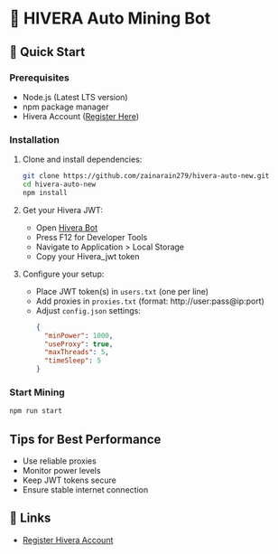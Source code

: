 # 🚀 HIVERA Auto Mining Bot

## 🚀 Quick Start

### Prerequisites
- Node.js (Latest LTS version)
- npm package manager
- Hivera Account ([Register Here](https://t.me/Hiverabot/app?startapp=2597c1372))

### Installation
1. Clone and install dependencies:
   ```bash
   git clone https://github.com/zainarain279/hivera-auto-new.git
   cd hivera-auto-new
   npm install
   ```

2. Get your Hivera JWT:
   - Open [Hivera Bot](https://t.me/Hiverabot/app?startapp=2597c1372)
   - Press F12 for Developer Tools
   - Navigate to Application > Local Storage
   - Copy your Hivera_jwt token

3. Configure your setup:
   - Place JWT token(s) in `users.txt` (one per line)
   - Add proxies in `proxies.txt` (format: http://user:pass@ip:port)
   - Adjust `config.json` settings:
     ```json
     {
       "minPower": 1000,
       "useProxy": true,
       "maxThreads": 5,
       "timeSleep": 5
     }
     ```

### Start Mining
```bash
npm run start
```

##  Tips for Best Performance

- Use reliable proxies
- Monitor power levels
- Keep JWT tokens secure
- Ensure stable internet connection


## 🔗 Links

- [Register Hivera Account](https://t.me/Hiverabot/app?startapp=2597c1372)
